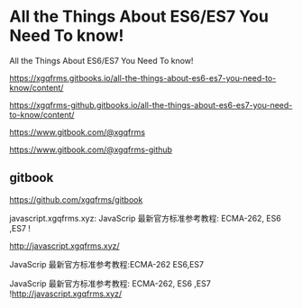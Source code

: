# All the Things About ES6/ES7 You Need To know!


All the Things About ES6/ES7 You Need To know!

https://xgqfrms.gitbooks.io/all-the-things-about-es6-es7-you-need-to-know/content/

https://xgqfrms-github.gitbooks.io/all-the-things-about-es6-es7-you-need-to-know/content/



https://www.gitbook.com/@xgqfrms


https://www.gitbook.com/@xgqfrms-github


## gitbook

https://github.com/xgqfrms/gitbook



javascript.xgqfrms.xyz: JavaScrip 最新官方标准参考教程: ECMA-262, ES6 ,ES7 !


http://javascript.xgqfrms.xyz/  


JavaScrip 最新官方标准参考教程:ECMA-262 ES6,ES7

<span>JavaScrip 最新官方标准参考教程: ECMA-262, ES6 ,ES7 !<a href="http://javascript.xgqfrms.xyz/" target="_blank" title="xgqfrms, JavaScrip 最新官方标准参考教程: ECMA-262, ES6 ,ES7 !">http://javascript.xgqfrms.xyz/</a></span>

<meta http-equiv="X-UA-Compatible" content="IE=edge"/>
<meta name="viewport" content="width=device-width, initial-scale=0.5, minimum-scale=1.0, maximum-scale=3.0">